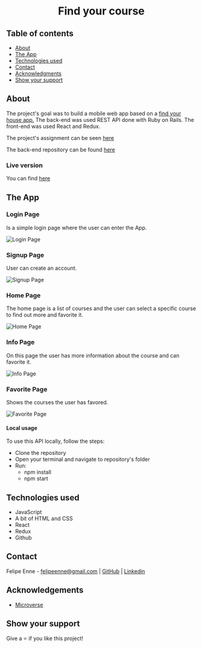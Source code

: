 <h1 align="center">Find your course</h1>

## Table of contents

  - [About](#about)
  - [The App](#the-app)
  - [Technologies used](#technologies-used)
  - [Contact](#contact)
  - [Acknowledgments](#acknowledgments)
  - [Show your support](#show-your-support)

## About

The project's goal was to build a mobile web app based on a <a href="https://www.behance.net/gallery/37706679/Circle-(Landing-page-Dashboard-Mobile-App)"> find your house app.</a>
The back-end was used REST API done with Ruby on Rails. 
The front-end was used React and Redux. 

The project's assignment can be seen <a href="https://www.notion.so/Final-Capstone-Project-Find-Your-House-9a424802e7dc48eb8ef40e2ac09397d1"> here</a>

The back-end repository can be found <a href="https://github.com/FelipeEnne/api_find_your_course"> here</a>

### Live version

You can find <a href="https://eloquent-euclid-648aac.netlify.app/"> here</a>


## The App


### Login Page

Is a simple login page where the user can enter the App.

<img src="./public/img/login.png" alt="Login Page" >

### Signup Page

User can create an account.

<img src="./public/img/signup.png" alt="Signup Page" >

### Home Page

The home page is a list of courses and the user can select a specific course to find out more and favorite it.

<img src="./public/img/home.png" alt="Home Page" >

### Info Page

On this page the user has more information about the course and can favorite it.

<img src="./public/img/info.png" alt="Info Page" >

### Favorite Page

Shows the courses the user has favored.

<img src="./public/img/favorites.png" alt="Favorite Page" >


#### Local usage

To use this API locally, follow the steps:

* Clone the repository
* Open your terminal and navigate to repository's folder
* Run:
  * npm install
  * npm start

## Technologies used

* JavaScript
* A bit of HTML and CSS
* React
* Redux
* Github

## Contact

Felipe Enne - felipeenne@gmail.com | <a href="https://github.com/FelipeEnne">GitHub</a> | <a href="https://www.linkedin.com/in/felipe-enne/">Linkedin</a>

## Acknowledgements

- [Microverse](https://www.microverse.org/)

## Show your support

Give a ⭐️ if you like this project!

